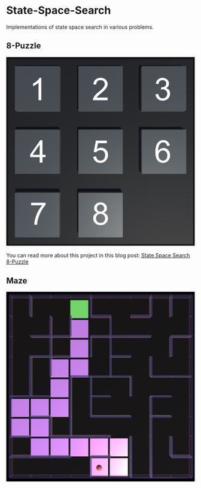 # State-Space-Search
Implementations of state space search in various problems.

## 8-Puzzle
<img src="8-Puzzle\Assets\Screenshots\Main image.jpg"/>

You can read more about this project in this blog post:
[State Space Search 8-Puzzle](https://satwikkambham.blogspot.com/2021/10/state-space-search-8-puzzle.html)

## Maze
<img src="Maze\Assets\Screenshots\main.jpg"/>